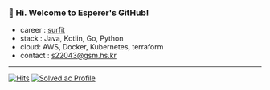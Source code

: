 ### 👋 Hi. Welcome to Esperer's GitHub! 

- career : [surfit](https://my.surfit.io/w/1591080736)
- stack : Java, Kotlin, Go, Python
- cloud: AWS, Docker, Kubernetes, terraform
- contact : s22043@gsm.hs.kr

---


[![Hits](https://hits.seeyoufarm.com/api/count/incr/badge.svg?url=https://github.com/esperar&count_bg=%239576FF&title_bg=%23555555&icon=kotlin.svg&icon_color=%23E7E7E7&title=hits&edge_flat=false)](https://hits.seeyoufarm.com) [![Solved.ac Profile](http://mazassumnida.wtf/api/mini/generate_badge?boj=huemang)](https://solved.ac/huemang) 

